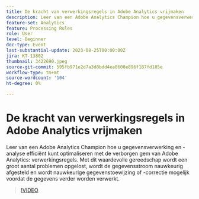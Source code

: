 ```yaml
---
title: De kracht van verwerkingsregels in Adobe Analytics vrijmaken
description: Leer van een Adobe Analytics Champion hoe u gegevensverwerking en -analyse efficiënt kunt optimaliseren met de verborgen regels voor gem - verwerking van Adobe Analytics. Met dit waardevolle gereedschap wordt een groot aantal problemen opgelost, wordt de gegevensstroom nauwkeurig afgesteld en wordt nauwkeurige gegevenstoewijzing of -correctie mogelijk voordat de gegevens verder worden verwerkt.
feature-set: Analytics
feature: Processing Rules
role: User
level: Beginner
doc-type: Event
last-substantial-update: 2023-08-25T00:00:00Z
jira: KT-13802
thumbnail: 3422690.jpeg
source-git-commit: 595fb971e2d7a3d8bdd4ea8608e896f187fd185e
workflow-type: tm+mt
source-wordcount: '104'
ht-degree: 0%

---
```



# De kracht van verwerkingsregels in Adobe Analytics vrijmaken

Leer van een Adobe Analytics Champion hoe u gegevensverwerking en -analyse efficiënt kunt optimaliseren met de verborgen gem van Adobe Analytics: verwerkingsregels. Met dit waardevolle gereedschap wordt een groot aantal problemen opgelost, wordt de gegevensstroom nauwkeurig afgesteld en wordt nauwkeurige gegevenstoewijzing of -correctie mogelijk voordat de gegevens verder worden verwerkt.

>[!VIDEO](https://video.tv.adobe.com/v/3422690/?learn=on)
